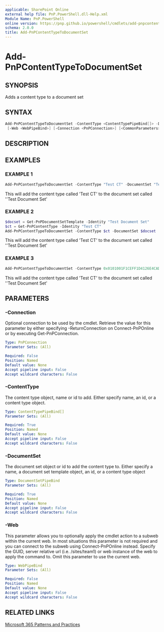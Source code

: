 ```yaml
---
applicable: SharePoint Online
external help file: PnP.PowerShell.dll-Help.xml
Module Name: PnP.PowerShell
online version: https://pnp.github.io/powershell/cmdlets/add-pnpcontenttypetodocumentset
schema: 2.0.0
title: Add-PnPContentTypeToDocumentSet
---
```


# Add-PnPContentTypeToDocumentSet

## SYNOPSIS
Adds a content type to a document set

## SYNTAX

```powershell
Add-PnPContentTypeToDocumentSet -ContentType <ContentTypePipeBind[]> -DocumentSet <DocumentSetPipeBind>
 [-Web <WebPipeBind>] [-Connection <PnPConnection>] [<CommonParameters>]
```

## DESCRIPTION

## EXAMPLES

### EXAMPLE 1
```powershell
Add-PnPContentTypeToDocumentSet -ContentType "Test CT" -DocumentSet "Test Document Set"
```

This will add the content type called 'Test CT' to the document set called ''Test Document Set'

### EXAMPLE 2
```powershell
$docset = Get-PnPDocumentSetTemplate -Identity "Test Document Set"
$ct = Get-PnPContentType -Identity "Test CT"
Add-PnPContentTypeToDocumentSet -ContentType $ct -DocumentSet $docset
```

This will add the content type called 'Test CT' to the document set called ''Test Document Set'

### EXAMPLE 3
```powershell
Add-PnPContentTypeToDocumentSet -ContentType 0x0101001F1CEFF1D4126E4CAD10F00B6137E969 -DocumentSet 0x0120D520005DB65D094035A241BAC9AF083F825F3B
```

This will add the content type called 'Test CT' to the document set called ''Test Document Set'

## PARAMETERS

### -Connection
Optional connection to be used by the cmdlet. Retrieve the value for this parameter by either specifying -ReturnConnection on Connect-PnPOnline or by executing Get-PnPConnection.

```yaml
Type: PnPConnection
Parameter Sets: (All)

Required: False
Position: Named
Default value: None
Accept pipeline input: False
Accept wildcard characters: False
```

### -ContentType
The content type object, name or id to add. Either specify name, an id, or a content type object.

```yaml
Type: ContentTypePipeBind[]
Parameter Sets: (All)

Required: True
Position: Named
Default value: None
Accept pipeline input: False
Accept wildcard characters: False
```

### -DocumentSet
The document set object or id to add the content type to. Either specify a name, a document set template object, an id, or a content type object

```yaml
Type: DocumentSetPipeBind
Parameter Sets: (All)

Required: True
Position: Named
Default value: None
Accept pipeline input: False
Accept wildcard characters: False
```

### -Web
This parameter allows you to optionally apply the cmdlet action to a subweb within the current web. In most situations this parameter is not required and you can connect to the subweb using Connect-PnPOnline instead. Specify the GUID, server relative url (i.e. /sites/team1) or web instance of the web to apply the command to. Omit this parameter to use the current web.

```yaml
Type: WebPipeBind
Parameter Sets: (All)

Required: False
Position: Named
Default value: None
Accept pipeline input: False
Accept wildcard characters: False
```

## RELATED LINKS

[Microsoft 365 Patterns and Practices](https://aka.ms/m365pnp)